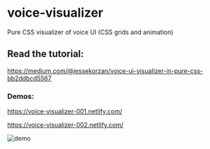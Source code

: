 # voice-visualizer
Pure CSS visualizer of voice UI (CSS grids and animation)

## Read the tutorial: 
https://medium.com/@jessekorzan/voice-ui-visualizer-in-pure-css-bb2ddbcd5567

### Demos:

https://voice-visualizer-001.netlify.com/ 

https://voice-visualizer-002.netlify.com/


![demo](https://github.com/jessekorzan/voice-visualizer/blob/master/example.gif)
